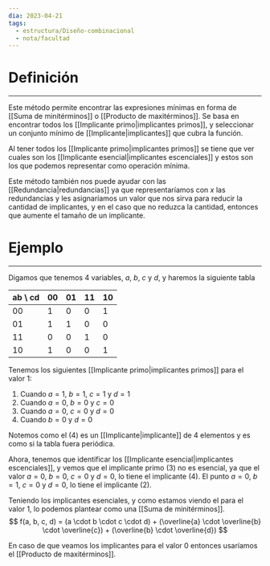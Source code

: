 ```yaml
---
dia: 2023-04-21
tags:
  - estructura/Diseño-combinacional
  - nota/facultad
---
```

# Definición
---
Este método permite encontrar las expresiones mínimas en forma de [[Suma de minitérminos]] o [[Producto de maxitérminos]]. Se basa en encontrar todos los [[Implicante primo|implicantes primos]], y seleccionar un conjunto mínimo de [[Implicante|implicantes]] que cubra la función.

Al tener todos los [[Implicante primo|implicantes primos]] se tiene que ver cuales son los [[Implicante esencial|implicantes escenciales]] y estos son los que podemos representar como operación mínima.

Este método también nos puede ayudar con las [[Redundancia|redundancias]] ya que representaríamos con $x$ las redundancias y les asignaríamos un valor que nos sirva para reducir la cantidad de implicantes, y en el caso que no reduzca la cantidad, entonces que aumente el tamaño de un implicante.

# Ejemplo
---
Digamos que tenemos 4 variables, $a$, $b$, $c$ y $d$, y haremos la siguiente tabla

| ab \\ cd | 00  | 01  | 11  | 10  |
| -------- | --- | --- | --- | --- |
| 00       | 1   | 0   | 0   | 1   |
| 01       | 1   | 1   | 0   | 0   |
| 11       | 0   | 0   | 1   | 0   |
| 10       | 1   | 0   | 0   | 1    |

Tenemos los siguientes [[Implicante primo|implicantes primos]] para el valor $1$:
1) Cuando $a = 1$, $b = 1$, $c = 1$ y $d = 1$
2) Cuando $a = 0$, $b = 0$ y $c = 0$
3) Cuando $a = 0$, $c = 0$ y $d = 0$
4) Cuando $b = 0$ y  $d = 0$

Notemos como el (4) es un [[Implicante|implicante]] de 4 elementos y es como si la tabla fuera periódica.

Ahora, tenemos que identificar los [[Implicante esencial|implicantes escenciales]], y vemos que el implicante primo (3) no es esencial, ya que el valor $a = 0$, $b = 0$, $c = 0$ y $d = 0$, lo tiene el implicante (4). El punto $a = 0$, $b = 1$, $c = 0$ y $d = 0$, lo tiene el implicante (2). 

Teniendo los implicantes esenciales, y como estamos viendo el para el valor $1$, lo podemos plantear como una [[Suma de minitérminos]].
$$ f(a, b, c, d) = (a \cdot b \cdot c \cdot d) + (\overline{a} \cdot \overline{b} \cdot \overline{c}) + (\overline{b} \cdot \overline{d}) $$

En caso de que veamos los implicantes para el valor $0$ entonces usaríamos el [[Producto de maxitérminos]].